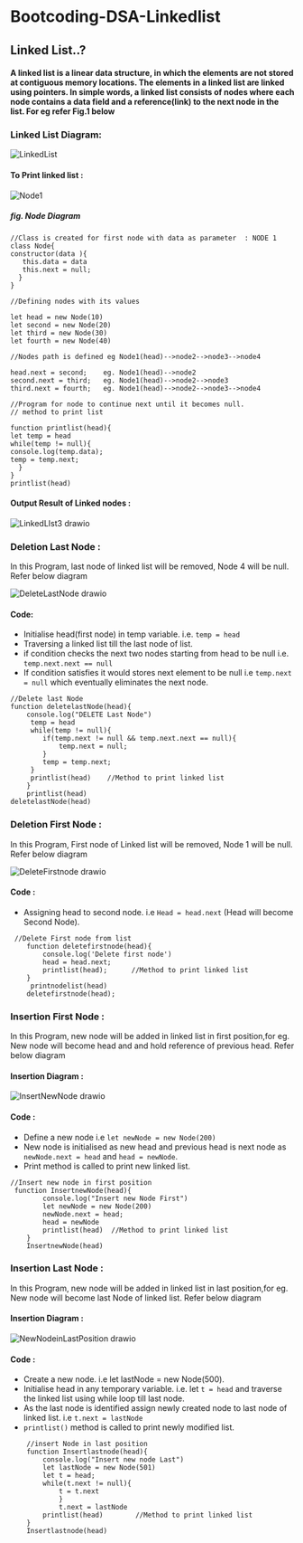 # Bootcoding-DSA-Linkedlist
##  Linked List..?
#### A linked list is a linear data structure, in which the elements are not stored at contiguous memory locations. The elements in a linked list are linked using pointers. In simple words, a linked list consists of nodes where each node contains a data field and a reference(link) to the next node in the list. For eg refer Fig.1 below
### Linked List Diagram:

![LinkedList](https://user-images.githubusercontent.com/96038145/206668505-7990f68a-2827-4eb2-ae02-180396703d40.png)

#### To Print linked list :
![Node1](https://user-images.githubusercontent.com/96038145/206672209-32db78d8-d57e-4403-80cf-2027269cfc8a.png)
  #####     fig. Node Diagram
```
//Class is created for first node with data as parameter  : NODE 1
class Node{
constructor(data ){
   this.data = data
   this.next = null;         
  }
}

//Defining nodes with its values

let head = new Node(10)
let second = new Node(20)
let third = new Node(30)
let fourth = new Node(40)

//Nodes path is defined eg Node1(head)-->node2-->node3-->node4 

head.next = second;    eg. Node1(head)-->node2
second.next = third;   eg. Node1(head)-->node2-->node3
third.next = fourth;   eg. Node1(head)-->node2-->node3-->node4

//Program for node to continue next until it becomes null.
// method to print list

function printlist(head){
let temp = head
while(temp != null){
console.log(temp.data);
temp = temp.next;
  }
}
printlist(head)
```
#### Output Result of Linked nodes : 
![LinkedLIst3 drawio](https://user-images.githubusercontent.com/96038145/206674865-e5c5d228-f6c2-45ae-9a31-337c0d69587d.png)

### Deletion Last Node :
In this Program, last node of linked list will be removed, Node 4 will be null. Refer below diagram 

![DeleteLastNode drawio](https://user-images.githubusercontent.com/96038145/206678792-62e1edea-f4e6-48b8-979a-0b2a093b5a39.png)
#### Code:
- Initialise head(first node) in temp variable. i.e. ```temp = head```
- Traversing a linked list till the last node of list.
- if condition checks the next two nodes starting from head to be null i.e. ```temp.next.next == null``` 
- If condition satisfies it would stores next element to be null i.e ```temp.next = null``` which eventually eliminates the next node. 

```
//Delete last Node
function deletelastNode(head){
    console.log("DELETE Last Node")
     temp = head
     while(temp != null){
        if(temp.next != null && temp.next.next == null){
            temp.next = null;
        }
        temp = temp.next;
     }
     printlist(head)    //Method to print linked list
    } 
    printlist(head)
deletelastNode(head)
```
### Deletion First Node :
In this Program, First node of Linked list will be removed, Node 1 will be null. Refer below diagram

![DeleteFirstnode drawio](https://user-images.githubusercontent.com/96038145/206683651-5e44cbd3-4690-48cb-8068-41ac5dcfa9ca.png)
#### Code :
- Assigning head to second node. i.e ```Head = head.next``` (Head will become Second Node).
```  
 //Delete First node from list
    function deletefirstnode(head){
        console.log('Delete first node')
        head = head.next;
        printlist(head);      //Method to print linked list
    }
     printnodelist(head)
    deletefirstnode(head);
```
### Insertion First Node :
In this Program, new node will be added in linked list in first position,for eg. New node will become head and and hold reference of previous head. Refer below diagram 

#### Insertion Diagram :
![InsertNewNode drawio](https://user-images.githubusercontent.com/96038145/206739951-64eeadeb-144b-48a9-a06b-775274538487.png)

#### Code :
- Define a new node i.e ```let newNode = new Node(200)```
- New node is initialised as new head and previous head is next node as``` newNode.next = head``` and ```head = newNode```.
- Print method is called to print new linked list. 
```
//Insert new node in first position
 function InsertnewNode(head){
        console.log("Insert new Node First")
        let newNode = new Node(200)
        newNode.next = head;
        head = newNode
        printlist(head)  //Method to print linked list
    }
    InsertnewNode(head)
```
### Insertion Last Node : 
In this Program, new node will be added in linked list in last position,for eg. New node will become last Node of linked list. Refer below diagram 

#### Insertion Diagram :
![NewNodeinLastPosition drawio](https://user-images.githubusercontent.com/96038145/206742790-8bcaa923-5102-4c63-8607-cee691f93b95.png)

#### Code :
- Create a new node. i.e let lastNode = new Node(500).
- Initialise head in any temporary variable. i.e. let ```t = head``` and traverse the linked list using while loop till last node.
- As the last node is identified assign newly created node to last node of linked list. i.e ```t.next = lastNode```
- ```printlist()``` method is called to print newly modified list.
```
    //insert Node in last position
    function Insertlastnode(head){
        console.log("Insert new node Last")
        let lastNode = new Node(501)
        let t = head;
        while(t.next != null){    
            t = t.next
            }
            t.next = lastNode
        printlist(head)        //Method to print linked list
    }
    Insertlastnode(head)
```
